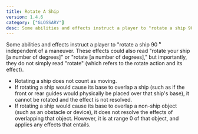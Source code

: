 ```yaml
---
title: Rotate A Ship
version: 1.4.6
category: ["GLOSSARY"]
desc: Some abilities and effects instruct a player to "rotate a ship 90 ̊" independent of a maneuver.
---
```


Some abilities and effects instruct a player to "rotate a ship 90 ̊" independent of a maneuver. These effects could also read "rotate your ship [a number of degrees]" or "rotate [a number of degrees]," but importantly, they do not simply read "rotate" (which refers to the rotate action and its effect).

- Rotating a ship does not count as moving.
- If rotating a ship would cause its base to overlap a ship (such as if the front or rear guides would physically be placed over that ship's base), it cannot be rotated and the effect is not resolved.
- If rotating a ship would cause its base to overlap a non-ship object (such as an obstacle or device), it does not resolve the effects of overlapping that object. However, it is at range 0 of that object, and applies any effects that entails.
